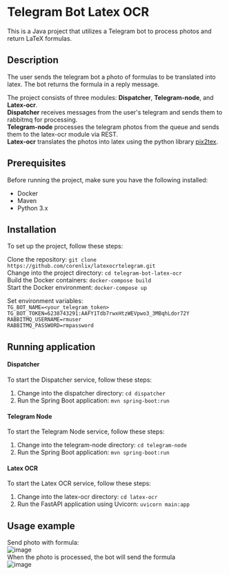 # Telegram Bot Latex OCR
This is a Java project that utilizes a Telegram bot to process photos and return LaTeX formulas.

## Description
The user sends the telegram bot a photo of formulas to be translated into latex. The bot returns the formula in a reply message.  
  
The project consists of three modules: **Dispatcher**, **Telegram-node**, and **Latex-ocr**.  
**Dispatcher** receives messages from the user's telegram and sends them to rabbitmq for processing.  
**Telegram-node** processes the telegram photos from the queue and sends them to the latex-ocr module via REST.  
**Latex-ocr** translates the photos into latex using the python library [pix2tex](https://github.com/lukas-blecher/LaTeX-OCR).  

## Prerequisites
Before running the project, make sure you have the following installed:  
- Docker  
- Maven  
- Python 3.x  

## Installation
To set up the project, follow these steps:  
  
Clone the repository: `git clone https://github.com/corenlix/latexocrtelegram.git`  
Change into the project directory: `cd telegram-bot-latex-ocr`  
Build the Docker containers: `docker-compose build`  
Start the Docker environment: `docker-compose up`  

Set environment variables:  
`TG_BOT_NAME=<your_telegram_token>`  
`TG_BOT_TOKEN=6238743291:AAFY1Tdb7rwxHtzWEVpwo3_3MBqhLdor72Y`  
`RABBITMQ_USERNAME=rmuser`  
`RABBITMQ_PASSWORD=rmpassword`  

## Running application

#### Dispatcher
To start the Dispatcher service, follow these steps:
  
1. Change into the dispatcher directory: `cd dispatcher`  
2. Run the Spring Boot application: `mvn spring-boot:run`  

#### Telegram Node
To start the Telegram Node service, follow these steps:  
1. Change into the telegram-node directory: `cd telegram-node`
2. Run the Spring Boot application: `mvn spring-boot:run`

#### Latex OCR
To start the Latex OCR service, follow these steps:  

1. Change into the latex-ocr directory: `cd latex-ocr`
2. Run the FastAPI application using Uvicorn: `uvicorn main:app`

## Usage example
Send photo with formula:  
![image](https://github.com/Corenlix/LatexOcrTelegram/assets/58521600/bfbb4645-52c0-429c-b41b-d5647e49587f)  
When the photo is processed, the bot will send the formula  
![image](https://github.com/Corenlix/LatexOcrTelegram/assets/58521600/75762c85-613a-4763-808d-76742d10dbe7)
